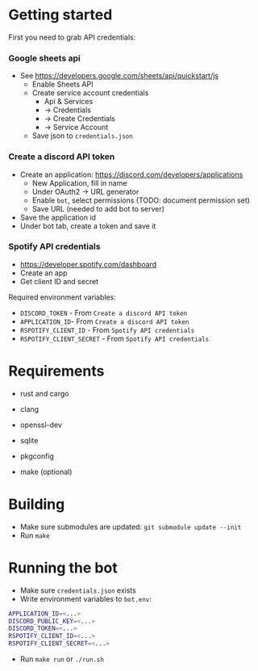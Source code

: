 # Getting started

First you need to grab API credentials:

### Google sheets api

* See https://developers.google.com/sheets/api/quickstart/js
  * Enable Sheets API
  * Create service account credentials
    * Api & Services
    * -> Credentials
    * -> Create Credentials
    * -> Service Account
  * Save json to `credentials.json`


### Create a discord API token
* Create an application: https://discord.com/developers/applications
  * New Application, fill in name
  * Under OAuth2 -> URL generator
  * Enable `bot`, select permissions (TODO: document permission set)
  * Save URL (needed to add bot to server)
* Save the application id
* Under bot tab, create a token and save it

### Spotify API credentials

* https://developer.spotify.com/dashboard
* Create an app
* Get client ID and secret


Required environment variables:
* `DISCORD_TOKEN` - From `Create a discord API token`
* `APPLICATION_ID`- From `Create a discord API token`
* `RSPOTIFY_CLIENT_ID` - From `Spotify API credentials`
* `RSPOTIFY_CLIENT_SECRET` - From `Spotify API credentials`

# Requirements

* rust and cargo
* clang
* openssl-dev
* sqlite
* pkgconfig

* make (optional)

# Building

* Make sure submodules are updated: `git submodule update --init`
* Run `make`

# Running the bot

* Make sure `credentials.json` exists
* Write environment variables to `bot.env`:
```sh
APPLICATION_ID=<...>
DISCORD_PUBLIC_KEY=<...>
DISCORD_TOKEN=<...>
RSPOTIFY_CLIENT_ID=<...>
RSPOTIFY_CLIENT_SECRET=<...>

```

* Run `make run` or `./run.sh`
